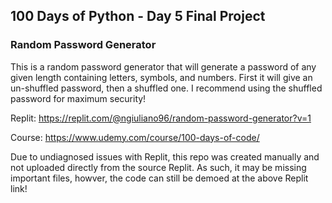 ## 100 Days of Python - Day 5 Final Project
### Random Password Generator

This is a random password generator that will generate a password of any given length containing letters, symbols, and numbers. First it will give an un-shuffled password, then a shuffled one. I recommend using the shuffled password for maximum security!

Replit: https://replit.com/@ngiuliano96/random-password-generator?v=1

Course: https://www.udemy.com/course/100-days-of-code/

Due to undiagnosed issues with Replit, this repo was created manually and not uploaded directly from the source Replit. As such, it may be missing important files, howver, the code can still be demoed at the above Replit link!
